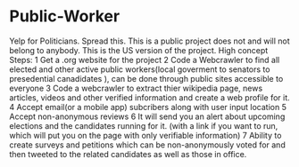 # Public-Worker
Yelp for Politicians. Spread this. 
This is a public project does not and will not belong to anybody.
This is the US version of the project.
High concept Steps:
1 Get a .org website for the project
2 Code a Webcrawler to find all elected and other active public workers(local goverment to senators to presedential canadidates ), can be done through public sites accessible to everyone
3 Code a webcrawler to extract thier wikipedia page, news articles, videos and other verified information and create a web profile for it.
4 Accept email(or a mobile app) subcribers along with user input location
5 Accept non-anonymous reviews
6 It will send you an alert about upcoming elections and the candidates running for it.   (with a link if you want to run, which will put you on the page with only verifiable information) 
7 Ability to create surveys and petitions which can be non-anonymously voted for and then tweeted to the related candidates as well as those in office.



